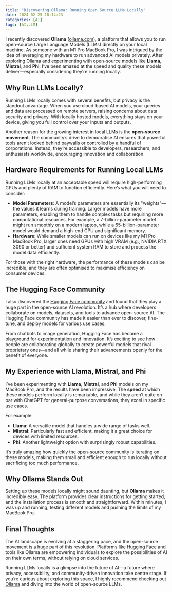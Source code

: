 ```yaml
---
title: "Discovering Ollama: Running Open Source LLMs Locally"
date: 2024-02-25 18:14:23
categories: [AI]
tags: [AI,LLM]
---
```


I recently discovered **Ollama** ([ollama.com](https://ollama.com/)), a platform that allows you to run open-source Large Language Models (LLMs) directly on your local machine. As someone with an M1 Pro MacBook Pro, I was intrigued by the idea of leveraging my hardware to run advanced AI models privately. After exploring Ollama and experimenting with open-source models like **Llama**, **Mistral**, and **Phi**, I’ve been amazed at the speed and quality these models deliver—especially considering they’re running locally.  

## Why Run LLMs Locally?  

Running LLMs locally comes with several benefits, but privacy is the standout advantage. When you use cloud-based AI models, your queries and data are processed on remote servers, raising concerns about data security and privacy. With locally hosted models, everything stays on your device, giving you full control over your inputs and outputs.  

Another reason for the growing interest in local LLMs is the **open-source movement**. The community’s drive to democratise AI ensures that powerful tools aren’t locked behind paywalls or controlled by a handful of corporations. Instead, they’re accessible to developers, researchers, and enthusiasts worldwide, encouraging innovation and collaboration.  

## Hardware Requirements for Running Local LLMs  

Running LLMs locally at an acceptable speed will require high-performing GPUs and plenty of RAM to function efficiently. Here’s what you will need to consider:

- **Model Parameters**: A model’s parameters are essentially its "weights"—the values it learns during training. Larger models have more parameters, enabling them to handle complex tasks but requiring more computational resources. For example, a 7-billion-parameter model might run smoothly on a modern laptop, while a 65-billion-parameter model would demand a high-end GPU and significant memory.  
- **Hardware**: While smaller models can run on devices like my M1 Pro MacBook Pro, larger ones need GPUs with high VRAM (e.g., NVIDIA RTX 3090 or better) and sufficient system RAM to store and process the model data efficiently.  

For those with the right hardware, the performance of these models can be incredible, and they are often optimised to maximise efficiency on consumer devices.

## The Hugging Face Community  

I also discovered the [Hugging Face community](https://huggingface.co/) and found that they play a huge part in the open-source AI revolution. It’s a hub where developers collaborate on models, datasets, and tools to advance open-source AI. The Hugging Face community has made it easier than ever to discover, fine-tune, and deploy models for various use cases.  

From chatbots to image generation, Hugging Face has become a playground for experimentation and innovation. It’s exciting to see how people are collaborating globally to create powerful models that rival proprietary ones—and all while sharing their advancements openly for the benefit of everyone.  

## My Experience with Llama, Mistral, and Phi  

I’ve been experimenting with **Llama**, **Mistral**, and **Phi** models on my MacBook Pro, and the results have been impressive. The **speed** at which these models perform locally is remarkable, and while they aren’t quite on par with ChatGPT for general-purpose conversations, they excel in specific use cases.  

For example:

- **Llama**: A versatile model that handles a wide range of tasks well.  
- **Mistral**: Particularly fast and efficient, making it a great choice for devices with limited resources.  
- **Phi**: Another lightweight option with surprisingly robust capabilities.  

It’s truly amazing how quickly the open-source community is iterating on these models, making them small and efficient enough to run locally without sacrificing too much performance.

## Why Ollama Stands Out  

Setting up these models locally might sound daunting, but **Ollama** makes it incredibly easy. The platform provides clear instructions for getting started, and the installation process is smooth and straightforward. Within minutes, I was up and running, testing different models and pushing the limits of my MacBook Pro.  

## Final Thoughts  

The AI landscape is evolving at a staggering pace, and the open-source movement is a huge part of this revolution. Platforms like Hugging Face and tools like Ollama are empowering individuals to explore the possibilities of AI on their own terms, without relying on cloud services.  

Running LLMs locally is a glimpse into the future of AI—a future where privacy, accessibility, and community-driven innovation take centre stage. If you’re curious about exploring this space, I highly recommend checking out [Ollama](https://ollama.com/) and diving into the world of open-source LLMs.  
